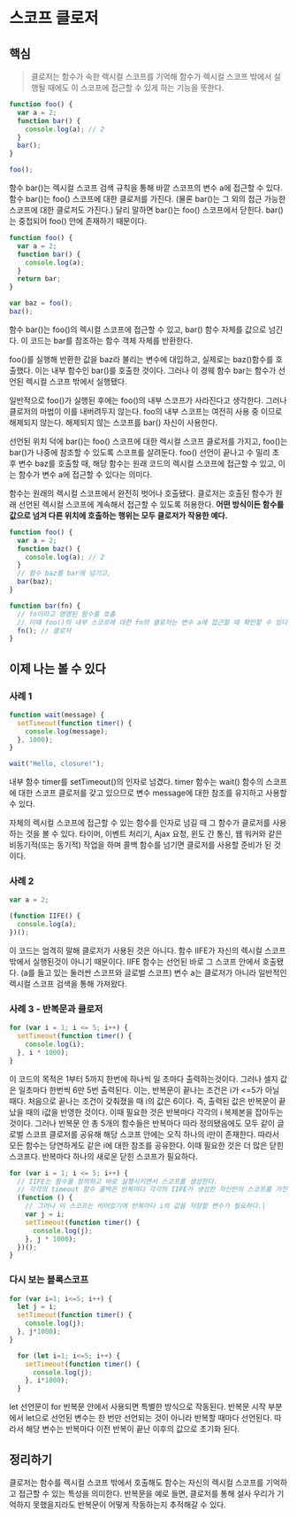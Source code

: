 # 스코프 클로저

## 핵심

> 클로저는 함수가 속한 렉시컬 스코프를 기억해 함수가 렉시컬 스코프 밖에서 실행될 때에도 이 스코프에 접근할 수 있게 하는 기능을 뜻한다.

```js
function foo() {
  var a = 2;
  function bar() {
    console.log(a); // 2
  }
  bar();
}

foo();
```

함수 bar()는 렉시컬 스코프 검색 규칙을 통해 바깥 스코프의 변수 a에 접근할 수 있다.
함수 bar()는 foo() 스코프에 대한 클로저를 가진다. (물론 bar()는 그 외의 접근 가능한 스코프에 대한 클로저도 가진다.)
달리 말하면 bar()는 foo() 스코프에서 닫힌다. bar()는 중첩되어 foo() 안에 존재하기 때문이다.

```js
function foo() {
  var a = 2;
  function bar() {
    console.log(a);
  }
  return bar;
}

var baz = foo();
baz();
```

함수 bar()는 foo()의 렉시컬 스코프에 접근할 수 있고, bar() 함수 자체를 값으로 넘긴다. 이 코드는 bar를 참조하는 함수 객체 자체를 반환한다.

foo()를 실행해 반환한 값을 baz라 불리는 변수에 대입하고, 실제로는 baz()함수를 호출했다. 이는 내부 함수인 bar()를 호출한 것이다. 그러나 이 경웨 함수 bar는 함수가 선언된 렉시컬 스코프 밖에서 실행됐다.

일반적으로 foo()가 실행된 후에는 foo()의 내부 스코프가 사라진다고 생각한다. 그러나 클로저의 마법이 이를 내버려두지 않는다. foo의 내부 스코프는 여전히 사용 중 이므로 해제되지 않는다. 해제되지 않는 스코프를 bar() 자신이 사용한다.

선언된 위치 덕에 bar()는 foo() 스코프에 대한 렉시컬 스코프 클로저를 가지고, foo()는 bar()가 나중에 참조할 수 있도록 스코프를 살려둔다. foo() 선언이 끝나고 수 밀리 초 후 변수 baz를 호출할 때, 해당 함수는 원래 코드의 렉시컬 스코프에 접근할 수 있고, 이는 함수가 변수 a에 접근할 수 있다는 의미다.

함수는 원래의 렉시컬 스코프에서 완전히 벗어나 호출됐다. 클로저는 호출된 함수가 원래 선언된 렉시컬 스코프에 계속해서 접근할 수 있도록 허용한다. **어떤 방식이든 함수를 값으로 넘겨 다른 위치에 호출하는 행위는 모두 클로저가 작용한 예다.**

```js
function foo() {
  var a = 2;
  function baz() {
    console.log(a); // 2
  }
  // 함수 baz를 bar에 넘기고,
  bar(baz);
}

function bar(fn) {
  // fn이라고 명명된 함수를 호출
  // 이때 foo()의 내부 스코프에 대한 fn의 클로저는 변수 a에 접근할 때 확인할 수 있다.
  fn(); // 클로저
}
```

## 이제 나는 볼 수 있다

### 사례 1

```js
function wait(message) {
  setTimeout(function timer() {
    console.log(message);
  }, 1000);
}

wait("Hello, closure!");
```

내부 함수 timer를 setTimeout()의 인자로 넘겼다. timer 함수는 wait() 함수의 스코프에 대한 스코프 클로저를 갖고 있으므로 변수 message에 대한 참조를 유지하고 사용할 수 있다.

자체의 렉시컬 스코프에 접근할 수 있는 함수를 인자로 넘길 때 그 함수가 클로저를 사용하는 것을 볼 수 있다. 타이머, 이벤트 처리기, Ajax 요청, 윈도 간 통신, 웹 워커와 같은 비동기적(또는 동기적) 작업을 하며 콜백 함수를 넘기면 클로저를 사용할 준비가 된 것이다.

### 사례 2

```js
var a = 2;

(function IIFE() {
  console.log(a);
})();
```

이 코드는 엄격히 말해 클로저가 사용된 것은 아니다. 함수 IIFE가 자신의 렉시컬 스코프 밖에서 실행된것이 아니기 때문이다. IIFE 함수는 선언된 바로 그 스코프 안에서 호출됐다. (a를 들고 있는 둘러싼 스코프와 글로벌 스코프) 변수 a는 클로저가 아니라 일반적인 렉시컬 스코프 검색을 통해 가져왔다.

### 사례 3 - 반복문과 클로저

```js
for (var i = 1; i <= 5; i++) {
  setTimeout(function timer() {
    console.log(i);
  }, i * 1000);
}
```

이 코드의 목적은 1부터 5까지 한번에 하나씩 일 초마다 출력하는것이다. 그러나 셀지 값은 일초마다 한번씩 6만 5번 출력된다.
이는, 반복문이 끝나는 조건은 i가 <=5가 아닐 때다. 처음으로 끝나는 조건이 갖춰졌을 때 i의 값은 6이다. 즉, 출력된 값은 반복문이 끝났을 때의 i값을 반영한 것이다.
이때 필요한 것은 반복마다 각각의 i 복제본을 잡아두는 것이다. 그러나 반복문 안 총 5개의 함수들은 반복마다 따라 정의됐음에도 모두 같이 글로벌 스코프 클로저를 공유해 해당 스코프 안에는 오직 하나의 i만이 존재한다. 따라서 모든 함수는 당연하게도 같은 i에 대한 참조를 공유한다. 이때 필요한 것은 더 많은 닫힌 스코프다. 반복마다 하나의 새로운 닫힌 스코프가 필요하다.

```js
for (var i = 1; i <= 5; i++) {
  // IIFE는 함수를 정의하고 바로 실행시키면서 스코프를 생성한다.
  // 각각의 timeout 함수 콜백은 반복마다 각각의 IIFE가 생성한 자신만의 스코프를 가진다.
  (function () {
    // 그러나 이 스코프는 비어있기에 반복마다 i의 값을 저장할 변수가 필요하다.|
    var j = i;
    setTimeout(function timer() {
      console.log(j);
    }, j * 1000);
  })();
}
```

### 다시 보는 블록스코프

```js
for (var i=1; i<=5; i++) {
  let j = i;
  setTimeout(function timer() {
    console.log(j);
  }, j*1000);
}
```
```js
  for (let i=1; i<=5; i++) {
    setTimeout(function timer() {
      console.log(j);
    }, i*1000);
  }
```

let 선언문이 for 반복문 안에서 사용되면 특별한 방식으로 작동된다. 반복문 시작 부분에서 let으로 선언된 변수는 한 번만 선언되는 것이 아니라 반복할 때마다 선언된다. 따라서 해당 변수는 반복마다 이전 반복이 끝난 이후의 값으로 초기화 된다.

## 정리하기

클로저는 함수를 렉시컬 스코프 밖에서 호출해도 함수는 자신의 렉시컬 스코프를 기억하고 접근할 수 있는 특성을 의미한다.
반복문을 예로 들면, 클로저를 통해 설사 우리가 기억하지 못했을지라도 반복문이 어떻게 작동하는지 추적해갈 수 있다.